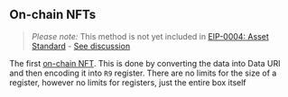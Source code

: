 ## On-chain NFTs

> *Please note:* This method is not yet included in [EIP-0004: Asset Standard](eip4.md) - [See discussion](https://discord.com/channels/668903786361651200/940209605299036170/942656843619106827)

The first [on-chain NFT](https://ergotokens.org/#/?token=eba6ac4ee7f63f05659450271f6f34ec31f05e8251aea90ead36ae69ce28d82a). This is done by converting the data into Data URI and then encoding it into `R9` register. There are no limits for the size of a register, however no limits for registers, just the entire box itself
